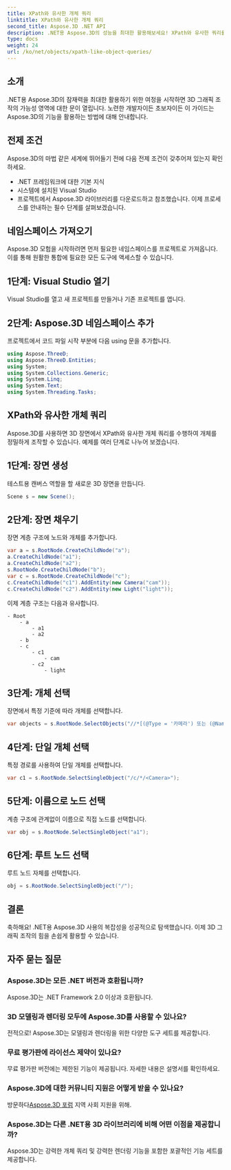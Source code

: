 ```yaml
---
title: XPath와 유사한 개체 쿼리
linktitle: XPath와 유사한 개체 쿼리
second_title: Aspose.3D .NET API
description: .NET용 Aspose.3D의 성능을 최대한 활용해보세요! XPath와 유사한 쿼리를 사용하여 3D 그래픽을 원활하게 조작할 수 있습니다. 지금 다운로드하여 획기적인 경험을 해보세요.
type: docs
weight: 24
url: /ko/net/objects/xpath-like-object-queries/
---
```

## 소개
.NET용 Aspose.3D의 잠재력을 최대한 활용하기 위한 여정을 시작하면 3D 그래픽 조작의 가능성 영역에 대한 문이 열립니다. 노련한 개발자이든 초보자이든 이 가이드는 Aspose.3D의 기능을 활용하는 방법에 대해 안내합니다.
## 전제 조건
Aspose.3D의 마법 같은 세계에 뛰어들기 전에 다음 전제 조건이 갖추어져 있는지 확인하세요.
- .NET 프레임워크에 대한 기본 지식
- 시스템에 설치된 Visual Studio
- 프로젝트에서 Aspose.3D 라이브러리를 다운로드하고 참조했습니다.
이제 프로세스를 안내하는 필수 단계를 살펴보겠습니다.
## 네임스페이스 가져오기
Aspose.3D 모험을 시작하려면 먼저 필요한 네임스페이스를 프로젝트로 가져옵니다. 이를 통해 원활한 통합에 필요한 모든 도구에 액세스할 수 있습니다.
## 1단계: Visual Studio 열기
Visual Studio를 열고 새 프로젝트를 만들거나 기존 프로젝트를 엽니다.
## 2단계: Aspose.3D 네임스페이스 추가
프로젝트에서 코드 파일 시작 부분에 다음 using 문을 추가합니다.
```csharp
using Aspose.ThreeD;
using Aspose.ThreeD.Entities;
using System;
using System.Collections.Generic;
using System.Linq;
using System.Text;
using System.Threading.Tasks;
```
## XPath와 유사한 개체 쿼리
Aspose.3D를 사용하면 3D 장면에서 XPath와 유사한 개체 쿼리를 수행하여 개체를 정밀하게 조작할 수 있습니다. 예제를 여러 단계로 나누어 보겠습니다.
## 1단계: 장면 생성
테스트용 캔버스 역할을 할 새로운 3D 장면을 만듭니다.
```csharp
Scene s = new Scene();
```
## 2단계: 장면 채우기
장면 계층 구조에 노드와 개체를 추가합니다.
```csharp
var a = s.RootNode.CreateChildNode("a");
a.CreateChildNode("a1");
a.CreateChildNode("a2");
s.RootNode.CreateChildNode("b");
var c = s.RootNode.CreateChildNode("c");
c.CreateChildNode("c1").AddEntity(new Camera("cam"));
c.CreateChildNode("c2").AddEntity(new Light("light"));
```
이제 계층 구조는 다음과 유사합니다.
```
- Root
    - a
        - a1
        - a2
    - b
    - c
        - c1
            - cam
        - c2
            - light
```
## 3단계: 개체 선택
장면에서 특정 기준에 따라 개체를 선택합니다.
```csharp
var objects = s.RootNode.SelectObjects("//*[(@Type = '카메라') 또는 (@Name = 'light')]");
```
## 4단계: 단일 개체 선택
특정 경로를 사용하여 단일 개체를 선택합니다.
```csharp
var c1 = s.RootNode.SelectSingleObject("/c/*/<Camera>");
```
## 5단계: 이름으로 노드 선택
계층 구조에 관계없이 이름으로 직접 노드를 선택합니다.
```csharp
var obj = s.RootNode.SelectSingleObject("a1");
```
## 6단계: 루트 노드 선택
루트 노드 자체를 선택합니다.
```csharp
obj = s.RootNode.SelectSingleObject("/");
```
## 결론
축하해요! .NET용 Aspose.3D 사용의 복잡성을 성공적으로 탐색했습니다. 이제 3D 그래픽 조작의 힘을 손쉽게 활용할 수 있습니다.
## 자주 묻는 질문
### Aspose.3D는 모든 .NET 버전과 호환됩니까?
Aspose.3D는 .NET Framework 2.0 이상과 호환됩니다.
### 3D 모델링과 렌더링 모두에 Aspose.3D를 사용할 수 있나요?
전적으로! Aspose.3D는 모델링과 렌더링을 위한 다양한 도구 세트를 제공합니다.
### 무료 평가판에 라이선스 제약이 있나요?
무료 평가판 버전에는 제한된 기능이 제공됩니다. 자세한 내용은 설명서를 확인하세요.
### Aspose.3D에 대한 커뮤니티 지원은 어떻게 받을 수 있나요?
 방문하다[Aspose.3D 포럼](https://forum.aspose.com/c/3d/18) 지역 사회 지원을 위해.
### Aspose.3D는 다른 .NET용 3D 라이브러리에 비해 어떤 이점을 제공합니까?
Aspose.3D는 강력한 개체 쿼리 및 강력한 렌더링 기능을 포함한 포괄적인 기능 세트를 제공합니다.